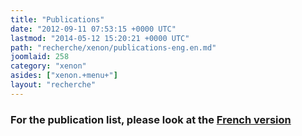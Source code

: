 ```yaml
---
title: "Publications"
date: "2012-09-11 07:53:15 +0000 UTC"
lastmod: "2014-05-12 15:20:21 +0000 UTC"
path: "recherche/xenon/publications-eng.en.md"
joomlaid: 258
category: "xenon"
asides: ["xenon.+menu+"]
layout: "recherche"
---
```

### For the publication list, please look at the **[French version](fr/recherche/nucleaire-et-sante/xenon/publications)**
